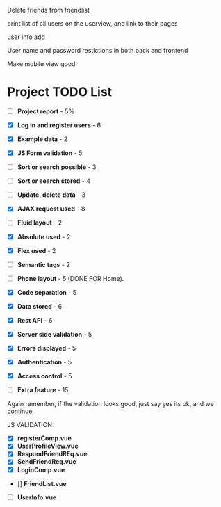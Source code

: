 
Delete friends from friendlist

print list of all users on the userview, and link to their pages

user info add

User name and password restictions in both back and frontend

Make mobile view good


# Project TODO List

- [ ] **Project report** - 5%

- [x] **Log in and register users** - 6
- [x] **Example data** - 2
- [x] **JS Form validation** - 5
- [ ] **Sort or search possible** - 3
- [ ] **Sort or search stored** - 4
- [ ] **Update, delete data** - 3
- [x] **AJAX request used** - 8
- [ ] **Fluid layout** - 2
- [x] **Absolute used** - 2
- [x] **Flex used** - 2
- [ ] **Semantic tags** - 2
- [ ] **Phone layout** - 5 (DONE FOR Home).
- [x] **Code separation** - 5
- [x] **Data stored** - 6
- [x] **Rest API** - 6
- [x] **Server side validation** - 5
- [x] **Errors displayed** - 5
- [x] **Authentication** - 5
- [x] **Access control** - 5
- [ ] **Extra feature** - 15


Again remember, if the validation looks good, just say yes its ok, and we continue.




JS VALIDATION:
- [x] **registerComp.vue**
- [x] **UserProfileView.vue**
- [x] **RespondFriendREq.vue**
- [x] **SendFriendReq.vue** 
- [x] **LoginComp.vue**
- [] **FriendList.vue**
- [ ] **UserInfo.vue**